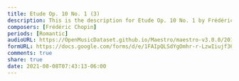 ```yaml
---
title: Etude Op. 10 No. 1 (3)
description: This is the description for Etude Op. 10 No. 1 by Frédéric Chopin
composers: [Frédéric Chopin]
periods: [Romantic]
audioURL: https://OpenMusicDataset.github.io/Maestro/maestro-v3.0.0/2015/MIDI-Unprocessed_R1_D1-9-12_mid--AUDIO-from_mp3_12_R1_2015_wav--4.midi
formURL: https://docs.google.com/forms/d/e/1FAIpQLSdYgOmhr-r-LzwIiujf36Q8IgOwRSR8pFwNss8_MPVbKl1hxw/viewform
comments: true
share: true
date: 2021-08-08T07:43:13-06:00
---
```

